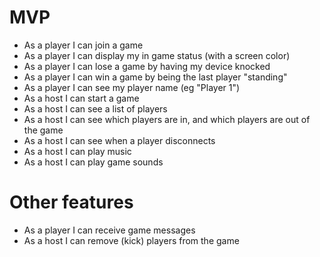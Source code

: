 # MVP

* As a player I can join a game
* As a player I can display my in game status (with a screen color)
* As a player I can lose a game by having my device knocked
* As a player I can win a game by being the last player "standing"
* As a player I can see my player name (eg "Player 1")
* As a host I can start a game
* As a host I can see a list of players
* As a host I can see which players are in, and which players are out of the game
* As a host I can see when a player disconnects
* As a host I can play music
* As a host I can play game sounds

# Other features

* As a player I can receive game messages
* As a host I can remove (kick) players from the game

